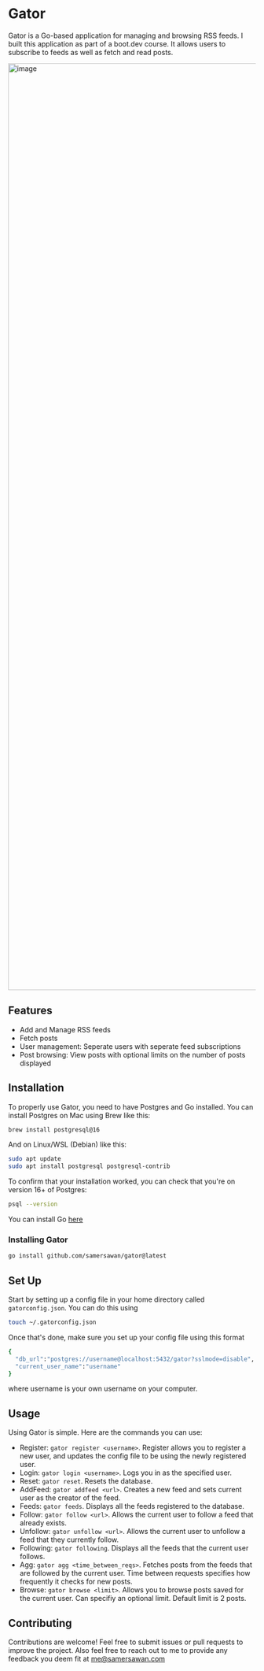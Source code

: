 # Gator
Gator is a Go-based application for managing and browsing RSS feeds. I built this application as part of a boot.dev course. It allows users to subscribe to feeds as well as fetch and read posts.

<img width="1883" alt="image" src="https://github.com/user-attachments/assets/5060ca52-26ec-4341-a76c-f3dafba944fc">


## Features
* Add and Manage RSS feeds
* Fetch posts
* User management: Seperate users with seperate feed subscriptions
* Post browsing: View posts with optional limits on the number of posts displayed

## Installation
To properly use Gator, you need to have Postgres and Go installed.
You can install Postgres on Mac using Brew like this:
```bash
brew install postgresql@16
```
And on Linux/WSL (Debian) like this:
```bash
sudo apt update
sudo apt install postgresql postgresql-contrib
```
To confirm that your installation worked, you can check that you're on version 16+ of Postgres:
```bash
psql --version
```

You can install Go [here](https://go.dev/doc/install)

### Installing Gator

```bash
go install github.com/samersawan/gator@latest
```

## Set Up
Start by setting up a config file in your home directory called ```gatorconfig.json```. You can do this using
```bash
touch ~/.gatorconfig.json
```
Once that's done, make sure you set up your config file using this format
```bash
{
  "db_url":"postgres://username@localhost:5432/gator?sslmode=disable",
  "current_user_name":"username"
}
```
where username is your own username on your computer.

## Usage
Using Gator is simple. Here are the commands you can use:
* Register: ```gator register <username>```. Register allows you to register a new user, and updates the config file to be using the newly registered user.
* Login: ```gator login <username>```. Logs you in as the specified user.
* Reset: ```gator reset```. Resets the database.
* AddFeed: ```gator addfeed <url>```. Creates a new feed and sets current user as the creator of the feed.
* Feeds: ```gator feeds```. Displays all the feeds registered to the database.
* Follow: ```gator follow <url>```. Allows the current user to follow a feed that already exists.
* Unfollow: ```gator unfollow <url>```. Allows the current user to unfollow a feed that they currently follow.
* Following: ```gator following```. Displays all the feeds that the current user follows.
* Agg: ```gator agg <time_between_reqs>```. Fetches posts from the feeds that are followed by the current user. Time between requests specifies how frequently it checks for new posts.
* Browse: ```gator browse <limit>```. Allows you to browse posts saved for the current user. Can specifiy an optional limit. Default limit is 2 posts. 

## Contributing
Contributions are welcome! Feel free to submit issues or pull requests to improve the project.
Also feel free to reach out to me to provide any feedback you deem fit at me@samersawan.com
